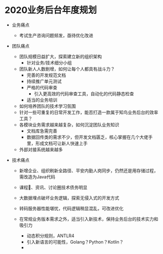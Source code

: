 # 2020业务后台年度规划

- 业务痛点

  - 考试生产咨询问题频发，亟待优化改进

- 团队痛点

  - 团队规模日益扩大，探索建立新的组织架构
    - 针对业务/技术细分小组
  - 团队新人人数剧增，如何让每个人都具有战斗力？
    - 完善的开发规范文档
    - 持续推广单元测试
    - 严格的代码审查
      - 引入更高效的代码审查工具，自动化的代码静态检查
    - 适当的业务培训
  - 如何培养团队的技术学习氛围
  - 针对一些可重复的日常开发工作，能否打造一款属于知鸟业务后台的效率工具？
  - 各模块业务需求越来越复杂，如何沉淀团队业务知识
    - 文档库急需完善
    - 数据回传类的需求不少，但开发文档匮乏，核心掌握在几个大佬手里，形成文档可让新人快速上手
  - 外部对接系统越来越多

- 技术痛点

  - 新增企业、组织刷新全路径、平安内勤人岗同步，仍然还是用存储过程，需改造为Java代码
  - 课程、资讯、讨论圈技术债务明显

  - 大数据埋点破坏业务逻辑，探索无侵入式的开发方式
  - 转码服务器性能堪忧，代码逻辑稍显混乱，可改进优化
  - 在常规业务版本需求之外，适当引入新技术，保持业务后台的技术实力和吸引力
    - 动态积分规则，ANTLR4
    - 引入新语言的可能性，Golang？Python？Kotlin？
    - 